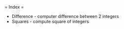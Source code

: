 = Index =

* Difference - computer difference between 2 integers
* Squares - compute square of integers
